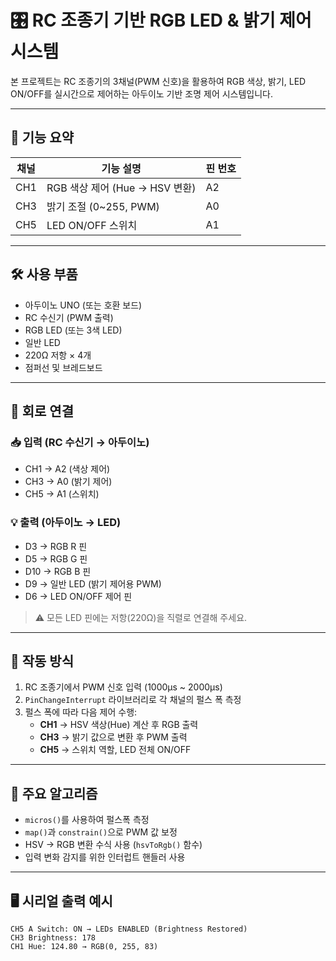 # 🎛️ RC 조종기 기반 RGB LED & 밝기 제어 시스템

본 프로젝트는 RC 조종기의 3채널(PWM 신호)을 활용하여 RGB 색상, 밝기, LED ON/OFF를 실시간으로 제어하는 아두이노 기반 조명 제어 시스템입니다.

---

## 🔧 기능 요약

| 채널 | 기능 설명                         | 핀 번호 |
|------|----------------------------------|---------|
| CH1  | RGB 색상 제어 (Hue → HSV 변환)   | A2      |
| CH3  | 밝기 조절 (0~255, PWM)           | A0      |
| CH5  | LED ON/OFF 스위치                | A1      |

---

## 🛠 사용 부품

- 아두이노 UNO (또는 호환 보드)
- RC 수신기 (PWM 출력)
- RGB LED (또는 3색 LED)
- 일반 LED
- 220Ω 저항 × 4개
- 점퍼선 및 브레드보드

---

## 🔌 회로 연결

### 📥 입력 (RC 수신기 → 아두이노)
- CH1 → A2 (색상 제어)
- CH3 → A0 (밝기 제어)
- CH5 → A1 (스위치)

### 💡 출력 (아두이노 → LED)
- D3 → RGB R 핀
- D5 → RGB G 핀
- D10 → RGB B 핀
- D9 → 일반 LED (밝기 제어용 PWM)
- D6 → LED ON/OFF 제어 핀

> ⚠️ 모든 LED 핀에는 저항(220Ω)을 직렬로 연결해 주세요.

---

## 📡 작동 방식

1. RC 조종기에서 PWM 신호 입력 (1000μs ~ 2000μs)
2. `PinChangeInterrupt` 라이브러리로 각 채널의 펄스 폭 측정
3. 펄스 폭에 따라 다음 제어 수행:
   - **CH1** → HSV 색상(Hue) 계산 후 RGB 출력
   - **CH3** → 밝기 값으로 변환 후 PWM 출력
   - **CH5** → 스위치 역할, LED 전체 ON/OFF

---

## 🧠 주요 알고리즘

- `micros()`를 사용하여 펄스폭 측정
- `map()`과 `constrain()`으로 PWM 값 보정
- HSV → RGB 변환 수식 사용 (`hsvToRgb()` 함수)
- 입력 변화 감지를 위한 인터럽트 핸들러 사용

---

## 🖥 시리얼 출력 예시

```text
CH5 A Switch: ON → LEDs ENABLED (Brightness Restored)
CH3 Brightness: 178
CH1 Hue: 124.80 → RGB(0, 255, 83)
